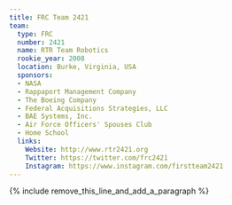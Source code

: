```yaml
---
title: FRC Team 2421
team:
  type: FRC
  number: 2421
  name: RTR Team Robotics
  rookie_year: 2008
  location: Burke, Virginia, USA
  sponsors:
  - NASA
  - Rappaport Management Company
  - The Boeing Company
  - Federal Acquisitions Strategies, LLC
  - BAE Systems, Inc.
  - Air Force Officers' Spouses Club
  - Home School
  links:
    Website: http://www.rtr2421.org
    Twitter: https://twitter.com/frc2421
    Instagram: https://www.instagram.com/firstteam2421
---
```


{% include remove_this_line_and_add_a_paragraph %}